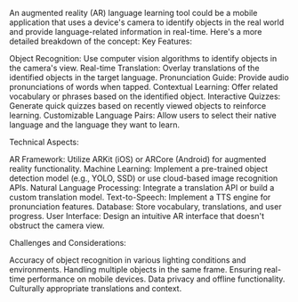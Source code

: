An augmented reality (AR) language learning tool could be a mobile application that uses a device's camera to identify objects in the real world and provide language-related information in real-time. Here's a more detailed breakdown of the concept:
Key Features:

Object Recognition: Use computer vision algorithms to identify objects in the camera's view.
Real-time Translation: Overlay translations of the identified objects in the target language.
Pronunciation Guide: Provide audio pronunciations of words when tapped.
Contextual Learning: Offer related vocabulary or phrases based on the identified object.
Interactive Quizzes: Generate quick quizzes based on recently viewed objects to reinforce learning.
Customizable Language Pairs: Allow users to select their native language and the language they want to learn.

Technical Aspects:

AR Framework: Utilize ARKit (iOS) or ARCore (Android) for augmented reality functionality.
Machine Learning: Implement a pre-trained object detection model (e.g., YOLO, SSD) or use cloud-based image recognition APIs.
Natural Language Processing: Integrate a translation API or build a custom translation model.
Text-to-Speech: Implement a TTS engine for pronunciation features.
Database: Store vocabulary, translations, and user progress.
User Interface: Design an intuitive AR interface that doesn't obstruct the camera view.

Challenges and Considerations:

Accuracy of object recognition in various lighting conditions and environments.
Handling multiple objects in the same frame.
Ensuring real-time performance on mobile devices.
Data privacy and offline functionality.
Culturally appropriate translations and context.
